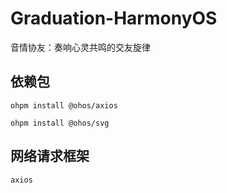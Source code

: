 # Graduation-HarmonyOS
音情协友：奏响心灵共鸣的交友旋律

## 依赖包
`ohpm install @ohos/axios`

`ohpm install @ohos/svg`

## 网络请求框架
`axios`

